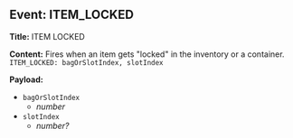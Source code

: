 ## Event: ITEM_LOCKED

**Title:** ITEM LOCKED

**Content:**
Fires when an item gets "locked" in the inventory or a container.
`ITEM_LOCKED: bagOrSlotIndex, slotIndex`

**Payload:**
- `bagOrSlotIndex`
  - *number*
- `slotIndex`
  - *number?*
